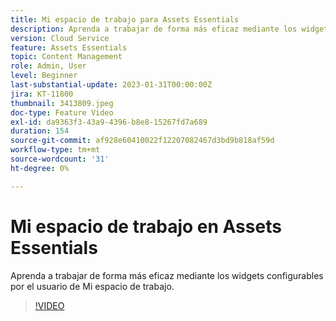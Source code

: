 ```yaml
---
title: Mi espacio de trabajo para Assets Essentials
description: Aprenda a trabajar de forma más eficaz mediante los widgets configurables por el usuario de Mi espacio de trabajo.
version: Cloud Service
feature: Assets Essentials
topic: Content Management
role: Admin, User
level: Beginner
last-substantial-update: 2023-01-31T00:00:00Z
jira: KT-11800
thumbnail: 3413809.jpeg
doc-type: Feature Video
exl-id: da9363f3-43a9-4396-b8e8-15267fd7a689
duration: 154
source-git-commit: af928e60410022f12207082467d3bd9b818af59d
workflow-type: tm+mt
source-wordcount: '31'
ht-degree: 0%

---
```


# Mi espacio de trabajo en Assets Essentials

Aprenda a trabajar de forma más eficaz mediante los widgets configurables por el usuario de Mi espacio de trabajo.

>[!VIDEO](https://video.tv.adobe.com/v/3413809?quality=12&learn=on)
